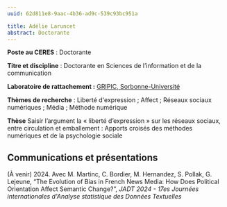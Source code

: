 ```yaml
---
uuid: 62d811e8-9aac-4b36-ad9c-539c93bc951a

title: Adélie Laruncet 
abstract: Doctorante
---
```


**Poste au CERES** : Doctorante

**Titre et discipline** : Doctorante en Sciences de l’information et de la communication

**Laboratoire de rattachement :** [GRIPIC, Sorbonne-Université](https://www.gripic.fr/)

**Thèmes de recherche** : Liberté d'expression ; Affect ; Réseaux sociaux numériques ; Média ; Méthode numérique

**Thèse** Saisir l’argument la « liberté d’expression » sur les réseaux sociaux, entre circulation et emballement : Apports croisés des méthodes numériques et de la psychologie sociale

## Communications et présentations

(À venir) 2024. Avec M. Martinc, C. Bordier, M. Hernandez, S. Pollak, G. Lejeune, “The Evolution of Bias in French News Media: How Does Political Orientation Affect Semantic Change?”, *JADT 2024 - 17es Journées internationales d'Analyse statistique des Données Textuelles*
 
